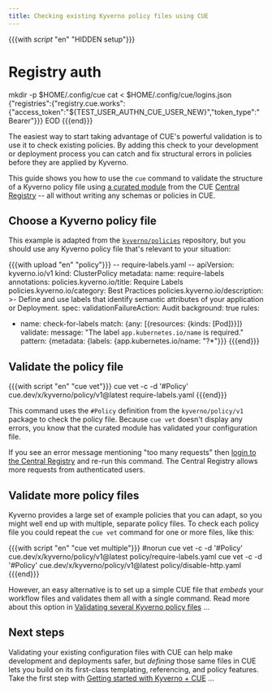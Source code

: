 ```yaml
---
title: Checking existing Kyverno policy files using CUE
---
```


{{{with _script_ "en" "HIDDEN setup"}}}
# Registry auth
mkdir -p $HOME/.config/cue
cat <<EOD > $HOME/.config/cue/logins.json
{"registries":{"registry.cue.works":{"access_token":"${TEST_USER_AUTHN_CUE_USER_NEW}","token_type":"Bearer"}}}
EOD
{{{end}}}

The easiest way to start taking advantage of CUE's powerful validation is to
use it to check existing policies. By adding this check to your
development or deployment process you can catch and fix structural errors in policies
before they are applied by Kyverno.

This guide shows you how to use the `cue` command to validate the structure of
a Kyverno policy file using
[a curated module](/getting-started/kyverno/) from the
CUE [Central Registry](https://registry.cue.works) -- all without writing any
schemas or policies in CUE.

<!--more-->

## Choose a Kyverno policy file

This example is adapted from the
[`kyverno/policies`](https://github.com/kyverno/policies/blob/main/best-practices/require-labels/require-labels.yaml)
repository, but you should use any Kyverno policy file that's relevant
to your situation:

{{{with upload "en" "policy"}}}
-- require-labels.yaml --
apiVersion: kyverno.io/v1
kind: ClusterPolicy
metadata:
  name: require-labels
  annotations:
    policies.kyverno.io/title: Require Labels
    policies.kyverno.io/category: Best Practices
    policies.kyverno.io/description: >-
      Define and use labels that identify semantic attributes of your application or Deployment.
spec:
  validationFailureAction: Audit
  background: true
  rules:
  - name: check-for-labels
    match: {any: [{resources: {kinds: [Pod]}}]}
    validate:
      message: "The label `app.kubernetes.io/name` is required."
      pattern: {metadata: {labels: {app.kubernetes.io/name: "?*"}}}
{{{end}}}

## Validate the policy file

{{{with script "en" "cue vet"}}}
cue vet -c -d '#Policy' cue.dev/x/kyverno/policy/v1@latest require-labels.yaml
{{{end}}}

This command uses the `#Policy` definition from the `kyverno/policy/v1` package
to check the policy file. Because `cue vet` doesn't display any errors,
you know that the curated module has validated your configuration file.

If you see an error message mentioning "too many requests" then
[login to the Central Registry](https://cue.dev/docs/login-central-registry/)
and re-run this command.
The Central Registry allows more requests from authenticated users.

## Validate more policy files

Kyverno provides a large set of example policies that you can adapt, so you
might well end up with multiple, separate policy files. To check each policy
file you could repeat the `cue vet` command for one or more files, like this:

{{{with script "en" "cue vet multiple"}}}
#norun
cue vet -c -d '#Policy' cue.dev/x/kyverno/policy/v1@latest policy/require-labels.yaml
cue vet -c -d '#Policy' cue.dev/x/kyverno/policy/v1@latest policy/disable-http.yaml
{{{end}}}

However, an easy alternative is to set up a simple CUE file that *embeds* your
workflow files and validates them all with a single command.
Read more about this option in
[Validating several Kyverno policy files]({{<relref"validating-several-kyverno-policy-files">}}) ...

## Next steps

Validating your existing configuration files with CUE can help make development
and deployments safer, but *defining* those same files in CUE lets you build on
its first-class templating, referencing, and policy features. Take the first
step with
[Getting started with Kyverno + CUE]({{<relref"getting-started-with-kyverno-cue">}})
...
